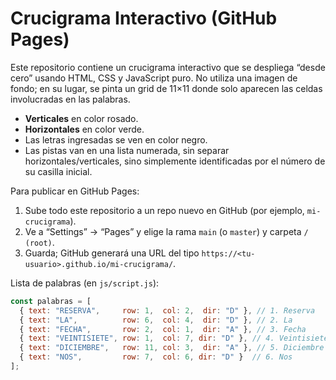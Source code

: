 # Crucigrama Interactivo (GitHub Pages)

Este repositorio contiene un crucigrama interactivo que se despliega “desde cero” usando HTML, CSS y JavaScript puro. No utiliza una imagen de fondo; en su lugar, se pinta un grid de 11×11 donde solo aparecen las celdas involucradas en las palabras.

- **Verticales** en color rosado.
- **Horizontales** en color verde.
- Las letras ingresadas se ven en color negro.
- Las pistas van en una lista numerada, sin separar horizontales/verticales, sino simplemente identificadas por el número de su casilla inicial.

Para publicar en GitHub Pages:

1. Sube todo este repositorio a un repo nuevo en GitHub (por ejemplo, `mi-crucigrama`).
2. Ve a “Settings” → “Pages” y elige la rama `main` (o `master`) y carpeta `/ (root)`.
3. Guarda; GitHub generará una URL del tipo `https://<tu-usuario>.github.io/mi-crucigrama/`.

Lista de palabras (en `js/script.js`):

```js
const palabras = [
  { text: "RESERVA",     row: 1,  col: 2,  dir: "D" }, // 1. Reserva
  { text: "LA",          row: 6,  col: 4,  dir: "D" }, // 2. La
  { text: "FECHA",       row: 2,  col: 1,  dir: "A" }, // 3. Fecha
  { text: "VEINTISIETE", row: 1,  col: 7, dir: "D" }, // 4. Veintisiete
  { text: "DICIEMBRE",   row: 11, col: 3,  dir: "A" }, // 5. Diciembre
  { text: "NOS",         row: 7,  col: 6, dir: "D" }  // 6. Nos
];
